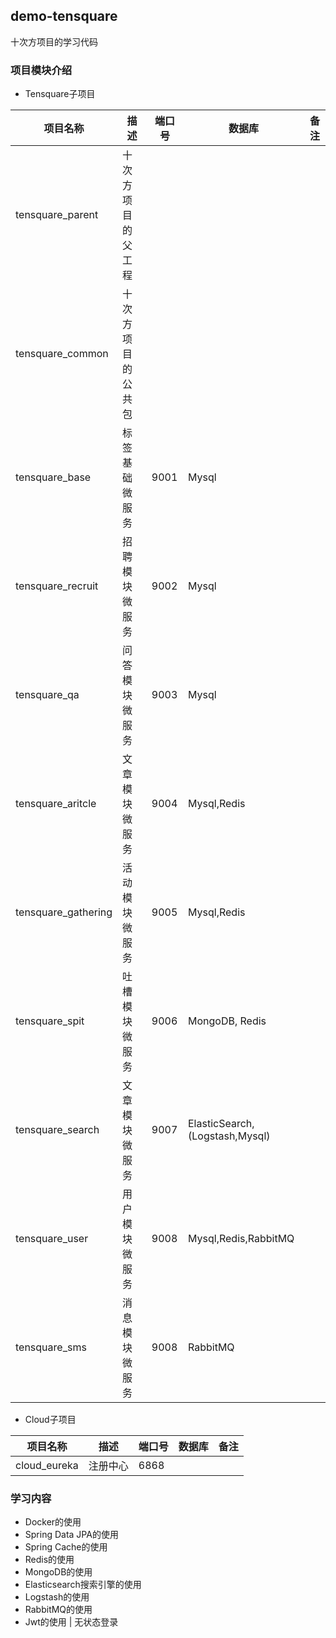 ## demo-tensquare

十次方项目的学习代码


### 项目模块介绍

- Tensquare子项目

|项目名称|描述|端口号|数据库|备注|
| --- | --- | --- | --- | ---| 
| tensquare_parent | 十次方项目的父工程
| tensquare_common | 十次方项目的公共包
| tensquare_base   | 标签基础微服务 | 9001 | Mysql
| tensquare_recruit| 招聘模块微服务 | 9002 | Mysql
| tensquare_qa | 问答模块微服务 | 9003 | Mysql
| tensquare_aritcle | 文章模块微服务 | 9004 | Mysql,Redis
| tensquare_gathering | 活动模块微服务 | 9005 | Mysql,Redis
| tensquare_spit | 吐槽模块微服务 | 9006 | MongoDB, Redis
| tensquare_search | 文章模块微服务 | 9007 | ElasticSearch,(Logstash,Mysql)
| tensquare_user| 用户模块微服务| 9008 | Mysql,Redis,RabbitMQ
| tensquare_sms| 消息模块微服务| 9008 | RabbitMQ


- Cloud子项目

|项目名称|描述|端口号|数据库|备注|
| --- | --- | --- | --- | ---| 
| cloud_eureka | 注册中心 | 6868



### 学习内容

- Docker的使用
- Spring Data JPA的使用
- Spring Cache的使用
- Redis的使用
- MongoDB的使用
- Elasticsearch搜索引擎的使用
- Logstash的使用
- RabbitMQ的使用
- Jwt的使用 | 无状态登录